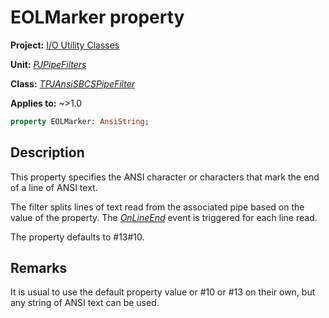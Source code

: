 # EOLMarker property

**Project:** [I/O Utility Classes](../API.md)

**Unit:** [_PJPipeFilters_](./PJPipeFilters.md)

**Class:** [_TPJAnsiSBCSPipeFilter_](./TPJAnsiSBCSPipeFilter.md)

**Applies to:** ~>1.0

```pascal
property EOLMarker: AnsiString;
```

## Description

This property specifies the ANSI character or characters that mark the end of a line of ANSI text.

The filter splits lines of text read from the associated pipe based on the value of the property. The [_OnLineEnd_](./TPJAnsiSBCSPipeFilter-OnLineEnd.md) event is triggered for each line read.

The property defaults to #13#10.

## Remarks

It is usual to use the default property value or #10 or #13 on their own, but any string of ANSI text can be used.

